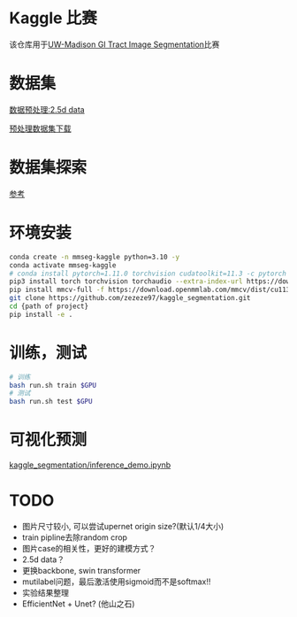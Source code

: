 # Kaggle 比赛

该仓库用于[UW-Madison GI Tract Image Segmentation](https://www.kaggle.com/competitions/uw-madison-gi-tract-image-segmentation/overview)比赛

# 数据集

[数据预处理:2.5d data](kaggle_segmentation/prepare_data.ipynb)

[预处理数据集下载](https://disk.pku.edu.cn:443/link/AD1513240B13764DC6A0DA6E30335701)

# 数据集探索

[参考](https://www.kaggle.com/code/andradaolteanu/aw-madison-eda-in-depth-mask-exploration)

# 环境安装

```sh
conda create -n mmseg-kaggle python=3.10 -y
conda activate mmseg-kaggle
# conda install pytorch=1.11.0 torchvision cudatoolkit=11.3 -c pytorch
pip3 install torch torchvision torchaudio --extra-index-url https://download.pytorch.org/whl/cu113
pip install mmcv-full -f https://download.openmmlab.com/mmcv/dist/cu113/torch1.11.0/index.html
git clone https://github.com/zezeze97/kaggle_segmentation.git
cd {path of project}
pip install -e .  
```

# 训练，测试

```sh
# 训练
bash run.sh train $GPU
# 测试
bash run.sh test $GPU
```

# 可视化预测

[kaggle_segmentation/inference_demo.ipynb](kaggle_segmentation/inference_demo.ipynb)

# TODO

- 图片尺寸较小, 可以尝试upernet origin size?(默认1/4大小) 
- train pipline去除random crop
- 图片case的相关性，更好的建模方式？
- 2.5d data？
- 更换backbone, swin transformer
- mutilabel问题，最后激活使用sigmoid而不是softmax!!
- 实验结果整理
- EfficientNet + Unet?  (他山之石)
